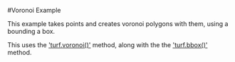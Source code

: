 #Voronoi Example

This example takes points and creates voronoi polygons with them, using a bounding a box.

This uses the ['turf.voronoi()'](http://turfjs.org/docs#voronoi) method, along with the the ['turf.bbox()'](http://turfjs.org/docs#bbox) method.
